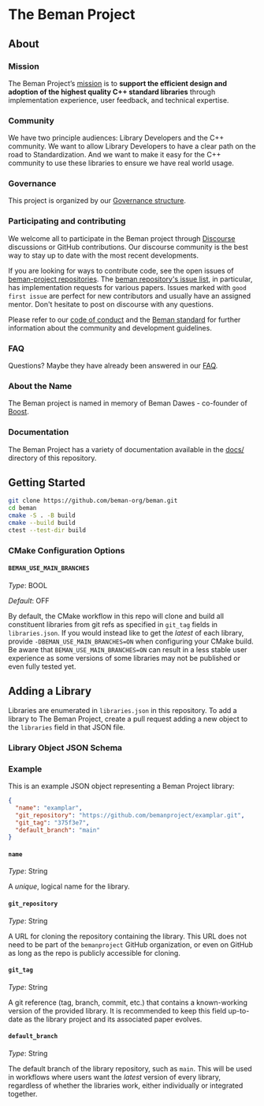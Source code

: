 <!--
SPDX-License-Identifier: Apache-2.0 WITH LLVM-exception
-->

# The Beman Project

## About

### Mission

The Beman Project’s [mission](docs/MISSION_STATEMENT.md) is to **support the
efficient design and adoption of the highest quality C++ standard libraries**
through implementation experience, user feedback, and technical expertise.

### Community

We have two principle audiences: Library Developers and the C++ community.
We want to allow Library Developers to have a clear path on the road to
Standardization.  And we want to make it easy for the C++ community to use
these libraries to ensure we have real world usage.

### Governance

This project is organized by our [Governance structure](docs/GOVERNANCE.md).

### Participating and contributing

We welcome all to participate in the Beman project through
[Discourse](https://discourse.boost.org/t/welcome-to-beman-project-development/3)
discussions or GitHub contributions. Our discourse community is the best way to
stay up to date with the most recent developments.

If you are looking for ways to contribute code, see the open issues of
[beman-project repositories](https://github.com/orgs/bemanproject/repositories).
The [beman repository's issue list](https://github.com/bemanproject/beman/issues),
in particular, has implementation requests for various papers. Issues marked
with `good first issue` are perfect for new contributors and usually have an
assigned mentor. Don't hesitate to post on discourse with any questions.

Please refer to our [code of conduct](/docs/CODE_OF_CONDUCT.md) and the
[Beman standard](/docs/BEMAN_STANDARD.md) for further information about the
community and development guidelines.

### FAQ

Questions? Maybe they have already been answered in our [FAQ](docs/FAQ.md).

### About the Name

The Beman project is named in memory of Beman Dawes - co-founder of
[Boost](https://www.boost.org).

### Documentation

The Beman Project has a variety of documentation available in the [docs/](./docs/) directory of this repository.

## Getting Started

```bash
git clone https://github.com/beman-org/beman.git
cd beman
cmake -S . -B build
cmake --build build
ctest --test-dir build
```

### CMake Configuration Options

#### `BEMAN_USE_MAIN_BRANCHES`

*Type*: BOOL

*Default*: OFF

By default, the CMake workflow in this repo will clone and build all constituent
libraries from git refs as specified in `git_tag` fields in `libraries.json`. If
you would instead like to get the *latest* of each library, provide
`-DBEMAN_USE_MAIN_BRANCHES=ON` when configuring your CMake build. Be aware that
`BEMAN_USE_MAIN_BRANCHES=ON` can result in a less stable user experience as some
versions of some libraries may not be published or even fully tested yet.

## Adding a Library

Libraries are enumerated in `libraries.json` in this repository. To add a
library to The Beman Project, create a pull request adding a new object to the
`libraries` field in that JSON file.

### Library Object JSON Schema

### Example

This is an example JSON object representing a Beman Project library:

```json
{
  "name": "examplar",
  "git_repository": "https://github.com/bemanproject/examplar.git",
  "git_tag": "375f3e7",
  "default_branch": "main"
}
```

#### `name`

*Type*: String

A *unique*, logical name for the library.

#### `git_repository`

*Type*: String

A URL for cloning the repository containing the library. This URL does not need
to be part of the `bemanproject` GitHub organization, or even on GitHub as
long as the repo is publicly accessible for cloning.

#### `git_tag`

*Type*: String

A git reference (tag, branch, commit, etc.) that contains a known-working
version of the provided library. It is recommended to keep this field
up-to-date as the library project and its associated paper evolves.

#### `default_branch`

*Type*: String

The default branch of the library repository, such as `main`. This will be used
in workflows where users want the *latest* version of every library, regardless
of whether the libraries work, either individually or integrated together.
